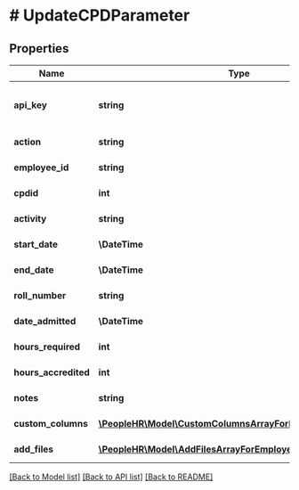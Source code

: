 # # UpdateCPDParameter

## Properties

Name | Type | Description | Notes
------------ | ------------- | ------------- | -------------
**api_key** | **string** | APIKey for employee api to update CPD detail |
**action** | **string** | Action name &#x3D; UpdateCPD |
**employee_id** | **string** | Employeeid for update CPD |
**cpdid** | **int** | CPID for update CPD |
**activity** | **string** | Activity for update CPD |
**start_date** | **\DateTime** | StartDate for update CPD |
**end_date** | **\DateTime** | EndDate for update CPD | [optional]
**roll_number** | **string** | RollNumber for update CPD | [optional]
**date_admitted** | **\DateTime** | DateAdmitted for update CPD | [optional]
**hours_required** | **int** | HoursRequired for update CPD | [optional]
**hours_accredited** | **int** | HoursAccredited for update CPD | [optional]
**notes** | **string** | Notes for update CPD | [optional]
**custom_columns** | [**\PeopleHR\Model\CustomColumnsArrayForEmployeeCPDInner[]**](CustomColumnsArrayForEmployeeCPDInner.md) | CustomColumns for update CPD | [optional]
**add_files** | [**\PeopleHR\Model\AddFilesArrayForEmployeeCPDInner[]**](AddFilesArrayForEmployeeCPDInner.md) | AddFiles for update CPD | [optional]

[[Back to Model list]](../../README.md#models) [[Back to API list]](../../README.md#endpoints) [[Back to README]](../../README.md)
